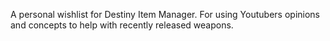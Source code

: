 A personal wishlist for Destiny Item Manager.  For using Youtubers opinions and concepts to help with recently released weapons.
